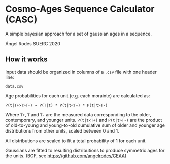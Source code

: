 # Cosmo-Ages Sequence Calculator (CASC)

A simple bayesian approach for a set of gaussian ages in a sequence.

Ángel Rodés
SUERC 2020

## How it works

Input data should be organized in columns of a `.csv` file with one header line:
```
data.csv
```

Age probabilities for each unit (e.g. each morainte) are calculated as:
```
P(t|T+>T>T-) ~ P(T|t) * P(t|t<T+) * P(t|t>T-)
```
Where `T+`, `T` and `T-` are the measured data corresponding to the older,
contemporary, and younger units. 
`P(t|t<T+)` and `P(t|t>T-)` are the product of
old-to-young and young-to-old cumulative sum of older and younger 
age distributions from other units, scaled between 0 and 1.

All distributions are scaled to fit a total probability of 1 for each
unit.

Gaussians are fitted to resulting distributions to produce symmetric ages
for the units. (BGF, see https://github.com/angelrodes/CEAA)

